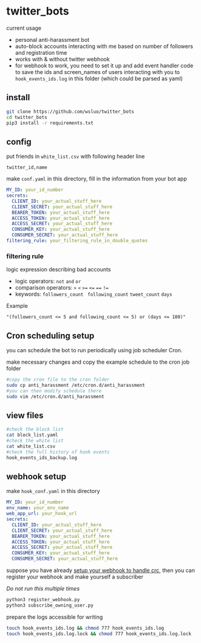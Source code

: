 # twitter_bots

current usage
- personal anti-harassment bot
- auto-block accounts interacting with me based on number of followers and registration time
- works with & without twitter webhook
- for webhook to work, you need to set it up and add event handler code to save the ids and screen_names of users interacting with you to `hook_events_ids.log` in this folder (which could be parsed as yaml)

## install

```bash
git clone https://github.com/wsluo/twitter_bots
cd twitter_bots
pip3 install -r requirements.txt
```

## config
put friends in `white_list.csv` with following header line
```csv
twitter_id,name
```

make `conf.yaml` in this directory, fill in the information from your bot app
```yaml
MY_ID: your_id_number
secrets:
  CLIENT_ID: your_actual_stuff_here
  CLIENT_SECRET: your_actual_stuff_here
  BEARER_TOKEN: your_actual_stuff_here
  ACCESS_TOKEN: your_actual_stuff_here
  ACCESS_SECRET: your_actual_stuff_here
  CONSUMER_KEY: your_actual_stuff_here
  CONSUMER_SECRET: your_actual_stuff_here
filtering_rule: your_filtering_rule_in_double_quotes
```

### filtering rule
logic expression describing bad accounts

- logic operators:  `not` `and` `or`  
- comparison operators:  `>` `<` `>=` `<=` `==` `!=`
- keywords: `followers_count ` `following_count`  `tweet_count` `days`  

Example
```
"(followers_count <= 5 and following_count <= 5) or (days <= 180)"
```
## Cron scheduling setup
you can schedule the bot to run periodically using job scheduler Cron. 

make necessary changes and copy the example schedule to the cron job folder
```bash
#copy the cron file to the cron folder
sudo cp anti_harassment /etc/cron.d/anti_harassment
#you can then modify schedule there
sudo vim /etc/cron.d/anti_harassment
```

## view files
```bash
#check the block list
cat block_list.yaml
#check the white list
cat white_list.csv
#check the full history of hook events
hook_events_ids_backup.log
```

## webhook setup

make `hook_conf.yaml` in this directory
```yaml
MY_ID: your_id_number
env_name: your_env_name
web_app_url: your_hook_url
secrets:
  CLIENT_ID: your_actual_stuff_here
  CLIENT_SECRET: your_actual_stuff_here
  BEARER_TOKEN: your_actual_stuff_here
  ACCESS_TOKEN: your_actual_stuff_here
  ACCESS_SECRET: your_actual_stuff_here
  CONSUMER_KEY: your_actual_stuff_here
  CONSUMER_SECRET: your_actual_stuff_here
```

suppose you have already [setup your webhook to handle crc](https://dev.to/twitterdev/building-a-live-leaderboard-on-twitter-49g9#gs-registering),
then you can register your webhook and make yourself a subscriber

*Do not run this multiple times*
```bash
python3 register_webhook.py
python3 subscribe_owning_user.py
```

prepare the logs accessible for writing
```bash
touch hook_events_ids.log && chmod 777 hook_events_ids.log
touch hook_events_ids.log.lock && chmod 777 hook_events_ids.log.lock
```
